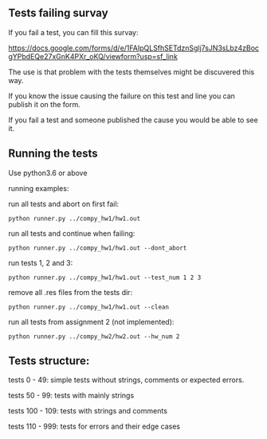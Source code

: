 ## Tests failing survay
If you fail a test, you can fill this survay:

https://docs.google.com/forms/d/e/1FAIpQLSfhSETdznSglj7sJN3sLbz4zBocgYPbdEQe27xGnK4PXr_oKQ/viewform?usp=sf_link

The use is that problem with the tests themselves might be discuvered this way.

If you know the issue causing the failure on this test and line you can publish it on the form.

If you fail a test and someone published the cause you would be able to see it.



## Running the tests

Use python3.6 or above



running examples:

run all tests and abort on first fail:

`python runner.py ../compy_hw1/hw1.out`

run all tests and continue when failing:

`python runner.py ../compy_hw1/hw1.out --dont_abort`

run tests 1, 2 and 3:

`python runner.py ../compy_hw1/hw1.out --test_num 1 2 3`

remove all .res files from the tests dir:

`python runner.py ../compy_hw1/hw1.out --clean`

run all tests from assignment 2 (not implemented):

`python runner.py ../compy_hw2/hw2.out --hw_num 2`



## Tests structure:

tests 0 - 49: simple tests without strings, comments or expected errors.

tests 50 - 99: tests with mainly strings

tests 100 - 109: tests with strings and comments

tests 110 - 999: tests for errors and their edge cases
